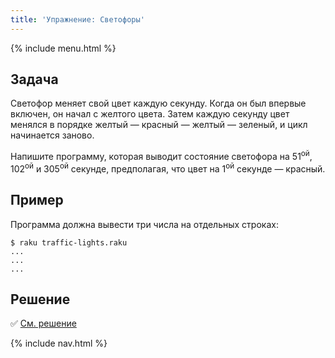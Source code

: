```yaml
---
title: 'Упражнение: Светофоры'
---
```


{% include menu.html %}

## Задача

Светофор меняет свой цвет каждую секунду. Когда он был впервые включен, он начал с желтого цвета. Затем каждую секунду цвет менялся в порядке желтый — красный — желтый — зеленый, и цикл начинается заново.

Напишите программу, которая выводит состояние светофора на 51<sup>ой</sup>, 102<sup>ой</sup> и 305<sup>ой</sup> секунде, предполагая, что цвет на 1<sup>ой</sup> секунде — красный.

## Пример

Программа должна вывести три числа на отдельных строках:

```console
$ raku traffic-lights.raku
...
...
...
```

## Решение

✅ [См. решение](solution)

{% include nav.html %}